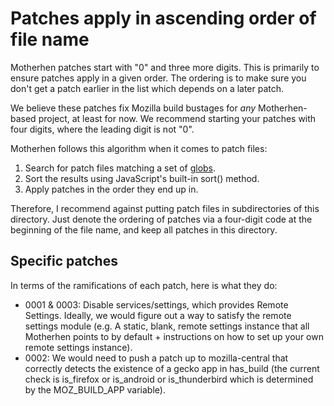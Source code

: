 # Patches apply in ascending order of file name

Motherhen patches start with "0" and three more digits.  This is primarily to ensure patches apply in a given order.  The ordering is to make sure you don't get a patch earlier in the list which depends on a later patch.

We believe these patches fix Mozilla build bustages for _any_ Motherhen-based project, at least for now.  We recommend starting your patches with four digits, where the leading digit is not "0".

Motherhen follows this algorithm when it comes to patch files:

1. Search for patch files matching a set of [globs](https://www.npmjs.com/package/fast-glob).
2. Sort the results using JavaScript's built-in sort() method.
3. Apply patches in the order they end up in.

Therefore, I recommend against putting patch files in subdirectories of this directory.  Just denote the ordering of patches via a four-digit code at the beginning of the file name, and keep all patches in this directory.

## Specific patches

In terms of the ramifications of each patch, here is what they do:

- 0001 & 0003: Disable services/settings, which provides Remote Settings. Ideally, we would figure out a way to satisfy the remote settings module (e.g. A static, blank, remote settings instance that all Motherhen points to by default + instructions on how to set up your own remote settings instance).
- 0002: We would need to push a patch up to mozilla-central that correctly detects the existence of a gecko app in has_build (the current check is is_firefox or is_android or is_thunderbird which is determined by the MOZ_BUILD_APP variable).
